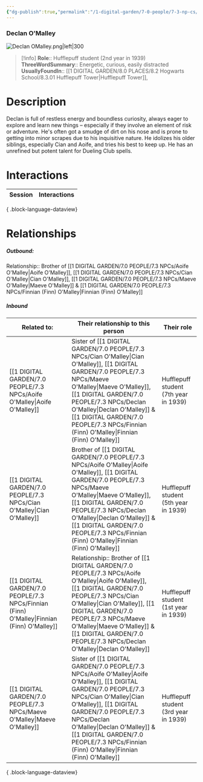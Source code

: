 ```yaml
---
{"dg-publish":true,"permalink":"/1-digital-garden/7-0-people/7-3-np-cs/declan-o-malley/","tags":["#person","hogwarts","student","hufflepuff","crossed-wands"]}
---
```


### Declan O'Malley

![Declan OMalley.png|left|300](/img/user/1%20DIGITAL%20GARDEN/7.0%20PEOPLE/7.3%20NPCs/Headshots/Declan%20OMalley.png)
>[!info]
>**Role**:: Hufflepuff student (2nd year in 1939)
>**ThreeWordSummary**:: Energetic, curious, easily distracted
>**UsuallyFoundIn**:: [[1 DIGITAL GARDEN/8.0 PLACES/8.2 Hogwarts School/8.3.01 Hufflepuff Tower\|Hufflepuff Tower]], 

# Description

Declan is full of restless energy and boundless curiosity, always eager to explore and learn new things – especially if they involve an element of risk or adventure. He's often got a smudge of dirt on his nose and is prone to getting into minor scrapes due to his inquisitive nature. He idolizes his older siblings, especially Cian and Aoife, and tries his best to keep up. He has an unrefined but potent talent for Dueling Club spells.

# Interactions

| Session | Interactions |
| ------- | ------------ |

{ .block-language-dataview}
# Relationships
##### Outbound:
Relationship:: Brother of [[1 DIGITAL GARDEN/7.0 PEOPLE/7.3 NPCs/Aoife O'Malley\|Aoife O'Malley]], [[1 DIGITAL GARDEN/7.0 PEOPLE/7.3 NPCs/Cian O'Malley\|Cian O'Malley]], [[1 DIGITAL GARDEN/7.0 PEOPLE/7.3 NPCs/Maeve O'Malley\|Maeve O'Malley]] & [[1 DIGITAL GARDEN/7.0 PEOPLE/7.3 NPCs/Finnian (Finn) O'Malley\|Finnian (Finn) O'Malley]]

##### Inbound
| Related to:                                                                                  | Their relationship to this person                                                                         | Their role                            |
| -------------------------------------------------------------------------------------------- | --------------------------------------------------------------------------------------------------------- | ------------------------------------- |
| [[1 DIGITAL GARDEN/7.0 PEOPLE/7.3 NPCs/Aoife O'Malley\|Aoife O'Malley]]                   | Sister of [[1 DIGITAL GARDEN/7.0 PEOPLE/7.3 NPCs/Cian O'Malley\|Cian O'Malley]], [[1 DIGITAL GARDEN/7.0 PEOPLE/7.3 NPCs/Maeve O'Malley\|Maeve O'Malley]], [[1 DIGITAL GARDEN/7.0 PEOPLE/7.3 NPCs/Declan O'Malley\|Declan O'Malley]] & [[1 DIGITAL GARDEN/7.0 PEOPLE/7.3 NPCs/Finnian (Finn) O'Malley\|Finnian (Finn) O'Malley]]        | Hufflepuff student (7th year in 1939) |
| [[1 DIGITAL GARDEN/7.0 PEOPLE/7.3 NPCs/Cian O'Malley\|Cian O'Malley]]                     | Brother of [[1 DIGITAL GARDEN/7.0 PEOPLE/7.3 NPCs/Aoife O'Malley\|Aoife O'Malley]], [[1 DIGITAL GARDEN/7.0 PEOPLE/7.3 NPCs/Maeve O'Malley\|Maeve O'Malley]], [[1 DIGITAL GARDEN/7.0 PEOPLE/7.3 NPCs/Declan O'Malley\|Declan O'Malley]] & [[1 DIGITAL GARDEN/7.0 PEOPLE/7.3 NPCs/Finnian (Finn) O'Malley\|Finnian (Finn) O'Malley]]      | Hufflepuff student (5th year in 1939) |
| [[1 DIGITAL GARDEN/7.0 PEOPLE/7.3 NPCs/Finnian (Finn) O'Malley\|Finnian (Finn) O'Malley]] | Relationship:: Brother of [[1 DIGITAL GARDEN/7.0 PEOPLE/7.3 NPCs/Aoife O'Malley\|Aoife O'Malley]], [[1 DIGITAL GARDEN/7.0 PEOPLE/7.3 NPCs/Cian O'Malley\|Cian O'Malley]], [[1 DIGITAL GARDEN/7.0 PEOPLE/7.3 NPCs/Maeve O'Malley\|Maeve O'Malley]] & [[1 DIGITAL GARDEN/7.0 PEOPLE/7.3 NPCs/Declan O'Malley\|Declan O'Malley]] | Hufflepuff student (1st year in 1939) |
| [[1 DIGITAL GARDEN/7.0 PEOPLE/7.3 NPCs/Maeve O'Malley\|Maeve O'Malley]]                   | Sister of [[1 DIGITAL GARDEN/7.0 PEOPLE/7.3 NPCs/Aoife O'Malley\|Aoife O'Malley]], [[1 DIGITAL GARDEN/7.0 PEOPLE/7.3 NPCs/Cian O'Malley\|Cian O'Malley]], [[1 DIGITAL GARDEN/7.0 PEOPLE/7.3 NPCs/Declan O'Malley\|Declan O'Malley]] & [[1 DIGITAL GARDEN/7.0 PEOPLE/7.3 NPCs/Finnian (Finn) O'Malley\|Finnian (Finn) O'Malley]]        | Hufflepuff student (3rd year in 1939) |

{ .block-language-dataview}

